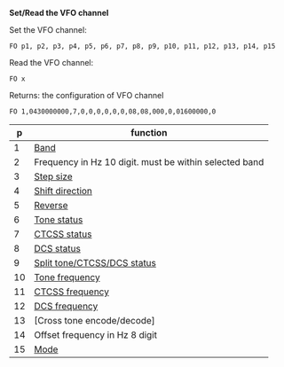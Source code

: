 __Set/Read the VFO channel__

Set the VFO channel:

	FO p1, p2, p3, p4, p5, p6, p7, p8, p9, p10, p11, p12, p13, p14, p15

Read the VFO channel:

	FO x
	
Returns: the configuration of VFO channel

`FO 1,0430000000,7,0,0,0,0,0,0,08,08,000,0,01600000,0`


|p|function|
|---|---|
|1|[Band](/tables/band.md)
|2|Frequency in Hz 10 digit. must be within selected band
|3|[Step size](/tables/step_size.md)
|4|[Shift direction](/tables/shift.md)
|5|[Reverse](/tables/status.md)
|6|[Tone status](/tables/status.md)
|7|[CTCSS status](/tables/status.md)
|8|[DCS status](/tables/status.md)
|9|[Split tone/CTCSS/DCS status](/tables/status.md)
|10|[Tone frequency](/tables/tone_ctcss.md)
|11|[CTCSS frequency](/tables/tone_ctcss.md)
|12|[DCS frequency](/tables/dcs.md)
|13|[Cross tone encode/decode]
|14|Offset frequency in Hz 8 digit
|15|[Mode](/tables/mode.md)
